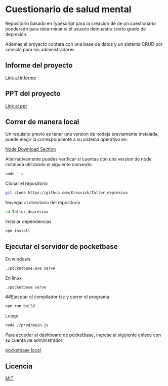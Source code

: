 # Cuestionario de salud mental  
Repositorio basado en typescript para la creacion de
de un cuestionario ponderado para determinar si el
usuario demuestra cierto grado de depresión.

Ademas el proyecto contara con una base de datos y
un sistema CRUD por consola para los administradores
## Informe del proyecto

[Link al informe](https://universidadarturoprat230-my.sharepoint.com/:w:/g/personal/fvirgilio_estudiantesunap_cl/Ef3v6LOrwWBPhS_KgbiwHLMBq8mVK0SEnSri9b31jgvAvw?e=aFVIlV)

## PPT del proyecto
[Link al ppt](https://universidadarturoprat230-my.sharepoint.com/:p:/g/personal/fvirgilio_estudiantesunap_cl/EYuqWZl5bgtPldMxotVnV3YBJMOzZTbO-5kR6BM70pthlA?e=E9dV3X)
## Correr de manera local

Un requisito previo es tener una version de nodejs
previamente instalada, puede elegir la correspondiente
a su sistema operativo en:

[Node Download Section](https://nodejs.org/en/download/)

Alternativamente puedes verificar si cuentas con una version
de node instalada utilizando el siguiente comando:

~~~bash  
node --v
~~~

Clonar el repositorio  

~~~bash  
git clone https://github.com/Krosvick/Taller_depresivo
~~~

Navegar al directorio del repositorio 

~~~bash  
cd Taller_depresivo
~~~

Instalar dependencias  

~~~bash  
npm install
~~~
## Ejecutar el servidor de pocketbase

En windows 

~~~bash
./pocketbase.exe serve 
~~~

En linux
~~~bash
./pocketbase serve
~~~
##Ejecutar el compilador tsc y correr el programa
~~~bash
npm run build
~~~
Luego
~~~bash
node ./prod/main.js
~~~

Para acceder al dashboard de pocketbase, ingrese al siguiente enlace con su cuenta de administrador:

[pocketbase local](http://127.0.0.1:8090/_/)

## Licencia

[MIT](https://choosealicense.com/licenses/mit/)
